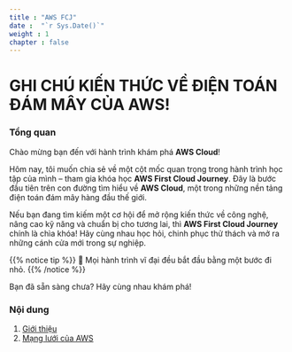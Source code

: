 ```yaml
---
title : "AWS FCJ"
date :  "`r Sys.Date()`" 
weight : 1 
chapter : false
---
```

# GHI CHÚ KIẾN THỨC VỀ ĐIỆN TOÁN ĐÁM MÂY CỦA AWS!

### Tổng quan
Chào mừng bạn đến với hành trình khám phá **AWS Cloud**!

Hôm nay, tôi muốn chia sẻ về một cột mốc quan trọng trong hành trình học tập của mình – tham gia khóa học **AWS First Cloud Journey**. Đây là bước đầu tiên trên con đường tìm hiểu về **AWS Cloud**, một trong những nền tảng điện toán đám mây hàng đầu thế giới.

Nếu bạn đang tìm kiếm một cơ hội để mở rộng kiến thức về công nghệ, nâng cao kỹ năng và chuẩn bị cho tương lai, thì **AWS First Cloud Journey** chính là chìa khóa! Hãy cùng nhau học hỏi, chinh phục thử thách và mở ra những cánh cửa mới trong sự nghiệp.

{{% notice tip %}}
🚀 Mọi hành trình vĩ đại đều bắt đầu bằng một bước đi nhỏ.
{{% /notice %}}

Bạn đã sẵn sàng chưa? Hãy cùng nhau khám phá!
### Nội dung
 1. [Giới thiệu](1-introduce/)
 2. [Mạng lưới của AWS](2-Networking/)
